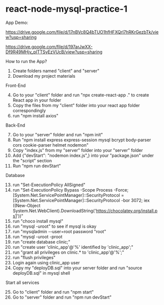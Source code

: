 # react-node-mysql-practice-1
App Demo:

https://drive.google.com/file/d/17nBVc8Q4bTUO1hfHFXQrl7hRKrGezbTk/view?usp=sharing

https://drive.google.com/file/d/197arJwXX-Df9R49MHjv_pITTSyEzVUcB/view?usp=sharing

How to run the App?

1. Create folders named "client" and "server"
2. Download my project materials

Front-End

4. Go to your "client" folder and run "npx create-react-app ." to create React app in your folder
5. Copy the files from my "client" folder into your react app folder correspondingly
6. run "npm install axios"

Back-End

7. Go to your "server" folder and run "npm init"
8. Run "npm install express express-session mysql bcrypt body-parser cors cookie-parser helmet nodemon"
9. Copy "index.js" from my "server" folder into your "server" folder
10. Add {"devStart": "nodemon index.js",} into your "package.json" under the "script" section
11. Run "npm run devStart"

Database

13. run "Set-ExecutionPolicy AllSigned"
14. run "Set-ExecutionPolicy Bypass -Scope Process -Force; [System.Net.ServicePointManager]::SecurityProtocol = [System.Net.ServicePointManager]::SecurityProtocol -bor 3072; iex ((New-Object System.Net.WebClient).DownloadString('https://chocolatey.org/install.ps1'))"
15. run "choco install mysql"
16. run "mysql -uroot" to see if mysql is okay
17. run "mysqladmin --user=root password "root"
18. run "mysql -uroot -proot
19. run "create database clinic;"
20. run "create user 'clinic_app'@'%' identified by 'clinic_app';"
21. run "grant all privileges on clinic.* to 'clinic_app'@'%';"
22. run "flush privileges"
23. Login again using clinic_app user
24. Copy my "deployDB.sql" into your server folder and run "source deployDB.sql" in mysql shell

Start all services

25. Go to "client" folder and run "npm start"
26. Go to "server" folder and run "npm run devStart"
